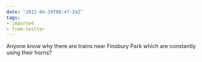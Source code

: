 ```yaml
---
date: "2012-04-29T08:47:24Z"
tags:
- imported
- from-twitter
---
```

Anyone know why there are trains near Finsbury Park which are constantly using their horns?
